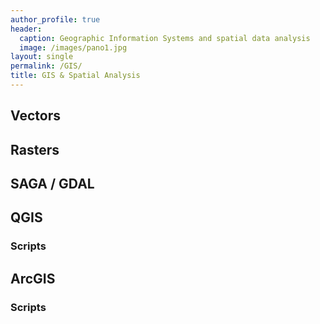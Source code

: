 ```yaml
---
author_profile: true
header:
  caption: Geographic Information Systems and spatial data analysis
  image: /images/pano1.jpg
layout: single
permalink: /GIS/
title: GIS & Spatial Analysis
---
```


## Vectors

## Rasters

## SAGA / GDAL 

## QGIS

### Scripts

## ArcGIS

### Scripts